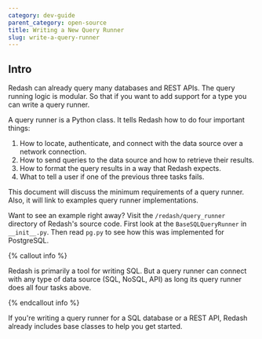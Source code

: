 ```yaml
---
category: dev-guide
parent_category: open-source
title: Writing a New Query Runner 
slug: write-a-query-runner
---
```


## Intro 
Redash can already query many databases and REST APIs. The query running logic is modular. So that if you want to add support for a type you can write a query runner. 

A query runner is a Python class. It tells Redash how to do four important things:

1. How to locate, authenticate, and connect with the data source over a network connection.
2. How to send queries to the data source and how to retrieve their results.
3. How to format the query results in a way that Redash expects.
4. What to tell a user if one of the previous three tasks fails.

This document will discuss the minimum requirements of a query runner. Also, it will link to examples query runner implementations.

Want to see an example right away? Visit the `/redash/query_runner` directory of Redash's source code. First look at the `BaseSQLQueryRunner` in `__init__.py`. Then read `pg.py` to see how this was implemented for PostgreSQL.

{% callout info %}

Redash is primarily a tool for writing SQL. But a query runner can connect with any type of data source (SQL, NoSQL, API) as long its query runner does all four tasks above.

{% endcallout info %}

If you're writing a query runner for a SQL database or a REST API, Redash already includes base classes to help you get started. 
